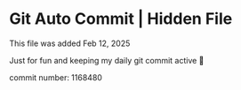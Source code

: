 # Git Auto Commit | Hidden File

This file was added Feb 12, 2025

Just for fun and keeping my daily git commit active 🤪

commit number: 1168480
